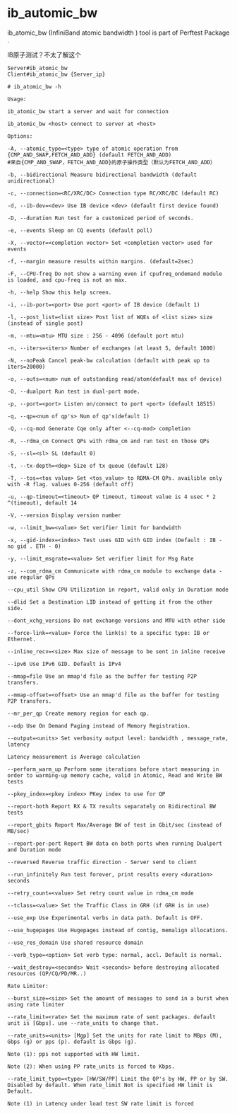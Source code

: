 # ib_automic_bw

ib_atomic_bw (InfiniBand atomic bandwidth ) tool is part of Perftest Package .

IB原子测试？不太了解这个

    Server#ib_atomic_bw
    Client#ib_atomic_bw {Server_ip}

    # ib_atomic_bw -h

    Usage:

    ib_atomic_bw start a server and wait for connection

    ib_atomic_bw <host> connect to server at <host>

    Options:

    -A, --atomic_type=<type> type of atomic operation from {CMP_AND_SWAP,FETCH_AND_ADD} (default FETCH_AND_ADD)
    #来自{CMP_AND_SWAP，FETCH_AND_ADD}的原子操作类型（默认为FETCH_AND_ADD）

    -b, --bidirectional Measure bidirectional bandwidth (default unidirectional)

    -c, --connection=<RC/XRC/DC> Connection type RC/XRC/DC (default RC)

    -d, --ib-dev=<dev> Use IB device <dev> (default first device found)

    -D, --duration Run test for a customized period of seconds.

    -e, --events Sleep on CQ events (default poll)

    -X, --vector=<completion vector> Set <completion vector> used for events

    -f, --margin measure results within margins. (default=2sec)

    -F, --CPU-freq Do not show a warning even if cpufreq_ondemand module is loaded, and cpu-freq is not on max.

    -h, --help Show this help screen.

    -i, --ib-port=<port> Use port <port> of IB device (default 1)

    -l, --post_list=<list size> Post list of WQEs of <list size> size (instead of single post)

    -m, --mtu=<mtu> MTU size : 256 - 4096 (default port mtu)

    -n, --iters=<iters> Number of exchanges (at least 5, default 1000)

    -N, --noPeak Cancel peak-bw calculation (default with peak up to iters=20000)

    -o, --outs=<num> num of outstanding read/atom(default max of device)

    -O, --dualport Run test in dual-port mode.

    -p, --port=<port> Listen on/connect to port <port> (default 18515)

    -q, --qp=<num of qp's> Num of qp's(default 1)

    -Q, --cq-mod Generate Cqe only after <--cq-mod> completion

    -R, --rdma_cm Connect QPs with rdma_cm and run test on those QPs

    -S, --sl=<sl> SL (default 0)

    -t, --tx-depth=<dep> Size of tx queue (default 128)

    -T, --tos=<tos value> Set <tos_value> to RDMA-CM QPs. availible only with -R flag. values 0-256 (default off)

    -u, --qp-timeout=<timeout> QP timeout, timeout value is 4 usec * 2 ^(timeout), default 14

    -V, --version Display version number

    -w, --limit_bw=<value> Set verifier limit for bandwidth

    -x, --gid-index=<index> Test uses GID with GID index (Default : IB - no gid . ETH - 0)

    -y, --limit_msgrate=<value> Set verifier limit for Msg Rate

    -z, --com_rdma_cm Communicate with rdma_cm module to exchange data - use regular QPs

    --cpu_util Show CPU Utilization in report, valid only in Duration mode

    --dlid Set a Destination LID instead of getting it from the other side.

    --dont_xchg_versions Do not exchange versions and MTU with other side

    --force-link=<value> Force the link(s) to a specific type: IB or Ethernet.

    --inline_recv=<size> Max size of message to be sent in inline receive

    --ipv6 Use IPv6 GID. Default is IPv4

    --mmap=file Use an mmap'd file as the buffer for testing P2P transfers.

    --mmap-offset=<offset> Use an mmap'd file as the buffer for testing P2P transfers.

    --mr_per_qp Create memory region for each qp.

    --odp Use On Demand Paging instead of Memory Registration.

    --output=<units> Set verbosity output level: bandwidth , message_rate, latency

    Latency measurement is Average calculation

    --perform_warm_up Perform some iterations before start measuring in order to warming-up memory cache, valid in Atomic, Read and Write BW tests

    --pkey_index=<pkey index> PKey index to use for QP

    --report-both Report RX & TX results separately on Bidirectinal BW tests

    --report_gbits Report Max/Average BW of test in Gbit/sec (instead of MB/sec)

    --report-per-port Report BW data on both ports when running Dualport and Duration mode

    --reversed Reverse traffic direction - Server send to client

    --run_infinitely Run test forever, print results every <duration> seconds

    --retry_count=<value> Set retry count value in rdma_cm mode

    --tclass=<value> Set the Traffic Class in GRH (if GRH is in use)

    --use_exp Use Experimental verbs in data path. Default is OFF.

    --use_hugepages Use Hugepages instead of contig, memalign allocations.

    --use_res_domain Use shared resource domain

    --verb_type=<option> Set verb type: normal, accl. Default is normal.

    --wait_destroy=<seconds> Wait <seconds> before destroying allocated resources (QP/CQ/PD/MR..)

    Rate Limiter:

    --burst_size=<size> Set the amount of messages to send in a burst when using rate limiter

    --rate_limit=<rate> Set the maximum rate of sent packages. default unit is [Gbps]. use --rate_units to change that.

    --rate_units=<units> [Mgp] Set the units for rate limit to MBps (M), Gbps (g) or pps (p). default is Gbps (g).

    Note (1): pps not supported with HW limit.

    Note (2): When using PP rate_units is forced to Kbps.

    --rate_limit_type=<type> [HW/SW/PP] Limit the QP's by HW, PP or by SW. Disabled by default. When rate_limit Not is specified HW limit is Default.

    Note (1) in Latency under load test SW rate limit is forced